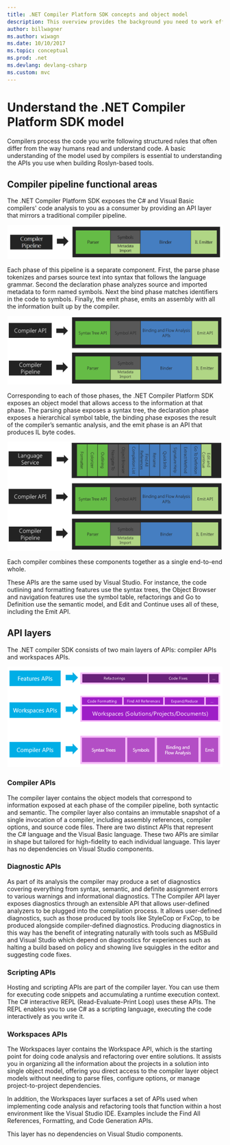 ```yaml
---
title: .NET Compiler Platform SDK concepts and object model
description: This overview provides the background you need to work effectively with the .NET compiler SDK. You'll learn the API layers, the major types involved, and the overall object model.
author: billwagner
ms.author: wiwagn
ms.date: 10/10/2017
ms.topic: conceptual
ms.prod: .net
ms.devlang: devlang-csharp
ms.custom: mvc
---
```

# Understand the .NET Compiler Platform SDK model

Compilers process the code you write following structured rules that often
differ from the way humans read and understand code. A basic understanding
of the model used by compilers is essential to understanding the APIs
you use when building Roslyn-based tools. 

## Compiler pipeline functional areas

The .NET Compiler Platform SDK exposes the C# and Visual Basic compilers' code analysis to you
as a consumer by providing an API layer that mirrors a traditional compiler
pipeline.

![steps of the compiler pipeline processing source code to object code](media/compiler-pipeline.png)

Each phase of this pipeline is a separate component. First, the
parse phase tokenizes and parses source text into syntax that follows
the language grammar. Second the declaration phase analyzes source and
imported metadata to form named symbols. Next the bind phase matches identifiers
in the code to symbols. Finally, the emit phase, emits an assembly with
all the information built up by the compiler.

![compiler pipeline api provides access to each step that is part of the compiler pipelien](media/compiler-pipeline-api.png)

Corresponding to each of those phases, the .NET Compiler Platform SDK exposes an
object model that allows access to the information at that phase. The parsing
phase exposes a syntax tree, the declaration phase exposes a hierarchical
symbol table, the binding phase exposes the result of the compiler’s semantic
analysis, and the emit phase is an API that produces IL byte codes.

![the language services available from the compiler api at each step of the compiler pipeline](media/compiler-pipeline-lang-svc.png)

Each compiler combines these components together as a single end-to-end whole.

These APIs are the same used by Visual Studio. For instance, the code
outlining and formatting features use the syntax trees, the Object Browser
and navigation features use the symbol table, refactorings
and Go to Definition use the semantic model, and Edit and Continue uses all of
these, including the Emit API. 

## API layers

The .NET compiler SDK consists of two main layers of APIs: compiler
APIs and workspaces APIs.

![the api layers represented by the compiler pipeline apis](media/api-layers.png)

### Compiler APIs

The compiler layer contains the object models that correspond to
information exposed at each phase of the compiler pipeline, both syntactic
and semantic. The compiler layer also contains an immutable snapshot of a
single invocation of a compiler, including assembly references, compiler
options, and source code files. There are two distinct APIs that represent
the C# language and the Visual Basic language. These two APIs are similar
in shape but tailored for high-fidelity to each individual language. This
layer has no dependencies on Visual Studio components.

### Diagnostic APIs

As part of its analysis the compiler may produce a set of diagnostics
covering everything from syntax, semantic, and definite assignment errors
to various warnings and informational diagnostics. TThe Compiler API layer
exposes diagnostics through an extensible API that allows user-defined
analyzers to be plugged into the compilation process. It allows user-defined
diagnostics, such as those produced by tools like StyleCop or FxCop, to be
produced alongside compiler-defined diagnostics. Producing diagnostics in this
way has the benefit of integrating naturally with tools such as MSBuild
and Visual Studio which depend on diagnostics for experiences such as
halting a build based on policy and showing live squiggles in the editor
and suggesting code fixes.

### Scripting APIs

Hosting and scripting APIs are part of the compiler layer. You can use them
for executing code snippets and accumulating a runtime execution context.
The C# interactive REPL (Read-Evaluate-Print Loop) uses these APIs. The REPL
enables you to use C# as a scripting language, executing the code interactively
as you write it.

### Workspaces APIs

The Workspaces layer contains the Workspace API, which is the starting
point for doing code analysis and refactoring over entire solutions. It
assists you in organizing all the information about the projects in a
solution into single object model, offering you direct access to the compiler
layer object models without needing to parse files, configure options, or
manage project-to-project dependencies.

In addition, the Workspaces layer surfaces a set of APIs used
when implementing code analysis and refactoring tools that function within
a host environment like the Visual Studio IDE. Examples include the Find All References,
Formatting, and Code Generation APIs.

This layer has no dependencies on Visual Studio components.
